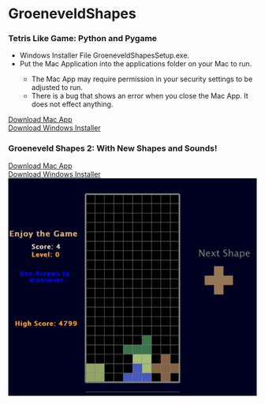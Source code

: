 # GroeneveldShapes


<h3>
Tetris Like Game: Python and Pygame
</h3>
<ul>
  <li>Windows Installer File GroeneveldShapesSetup.exe. </li>
  <li>Put the Mac Application into the applications folder on your Mac to run. </li>
  <ul>
    <li>The Mac App may require permission in your security settings to be adjusted to run.</li>
    <li>There is a bug that shows an error when you close the Mac App. It does not effect anything.</li>
  </ul>
</ul>
<a href="https://drive.google.com/file/d/18InUbAUBhpB2gSHxJXCPS6D4iBQDsSK3/view?usp=sharing" target="_blank" rel="noopener noreferrer">Download Mac App</a>
<br>
<a href="https://github.com/groeneveldwoodstock/GroeneveldShapes/raw/main/GroeneveldShapesSetup.exe" target="_blank" rel="noopener noreferrer">Download Windows Installer</a>
  </body>
<h3>
Groeneveld Shapes 2: With New Shapes and Sounds!
</h3>
<a href="https://drive.google.com/file/d/1WibpVXTWjb2BUUKq05K7WGRSmMQuKwbQ/view?usp=sharing" target="_blank" rel="noopener noreferrer">Download Mac App</a>
<br>
<a href="https://drive.google.com/file/d/1w3bgsrktQLf54kv3M_AYO4zDDINhSvgf/view?usp=sharing" target="_blank" rel="noopener noreferrer">Download Windows Installer</a>
<br>
<img src="https://github.com/groeneveldwoodstock/GroeneveldShapes/blob/main/Screenshot.png" alt="Screen Shot">
  </body>
